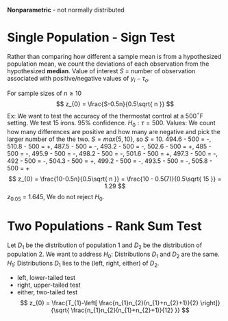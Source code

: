 **Nonparametric** - not normally distributed
# Single Population - Sign Test
Rather than comparing how different a sample mean is from a hypothesized population mean, we count the deviations of each observation from the hypothesized **median**.
Value of interest $S$ = number of observation associated with positive/negative values of $y_{i} - \tau_{o}$.

For sample sizes of $n\geq 10$ 
$$
z_{0} = \frac{S-0.5n}{0.5\sqrt{ n }}
$$
Ex: We want to test the accuracy of the thermostat control at a 500$^{\circ}$F setting. We test 15 irons. 95% confidence. $H_{0}:\tau = 500$.
Values: We count how many differences are positive and how many are negative and pick the larger number of the the two. $S = max\{5,10\}$, so $S$ = 10.
494.6  - 500 = -, 510.8  - 500 = +, 487.5  - 500 = -, 493.2  - 500 = -, 502.6  - 500 = +, 485  - 500 = -, 495.9  - 500 = -, 498.2  - 500 = -, 501.6  - 500 = +, 497.3  - 500 = -, 492  - 500 = -, 504.3  - 500 = +, 499.2  - 500 = -, 493.5  - 500 = -, 505.8 - 500 = +
$$
z_{0} = \frac{10-0.5n}{0.5\sqrt{ n }} = \frac{10 - 0.5(7)}{0.5\sqrt{ 15 }} = 1.29
$$
$z_{0.05}$ = 1.645, We do not reject $H_0$. 
# Two Populations - Rank Sum Test
Let $D_{1}$ be the distribution of population 1 and $D_{2}$ be the distribution of population 2. We want to address
$H_{0}:$ Distributions $D_{1}$ and $D_{2}$ are the same. 
$H_{1}:$ Distributions $D_{1}$ lies to the (left, right, either) of $D_{2}$.
- left, lower-tailed test
- right, upper-tailed test
- either, two-tailed test
$$
z_{0} = \frac{T_{1}-\left[ \frac{n_{1}n_{2}(n_{1}+n_{2}+1)}{2} \right]}{\sqrt{ \frac{n_{1}n_{2}(n_{1}+n_{2}+1)}{12} }}
$$
